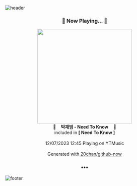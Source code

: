 ![header](https://capsule-render.vercel.app/api?type=wave&height=170&section=header&fontColor=090707&fontAlignX=45&fontAlignY=65&fontSize=100)

<h3 align="center">🎵 Now Playing... 🎵</h3>
<p align="center">
  <a href="https://music.youtube.com/watch?v=WdIq0CNXnvg">
    <img width="300" src="https://lh3.googleusercontent.com/AZbXj5D1Q51iNXHeDW0GwPHDqPRTGvCLROLBUPE4jgMYlIwxdcYi20lOWvAb_mxnDqIWHEwPNKattFs0">
  </a>
  <br>
  🎵&nbsp&nbsp&nbsp <b>박재범 - Need To Know</b> &nbsp&nbsp&nbsp🎵
  <br>
  included in <b>[ Need To Know ]</b>
  
  <br />
  <br />
  12/07/2023 12:45 Playing on YTMusic
  <br />
  <br />
  Generated with <a href="https://github.com/20chan/github-now">20chan/github-now</a>
</p>

<h3 align="center">•••</h3>

![footer](https://capsule-render.vercel.app/api?type=wave&height=150&section=footer)
